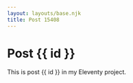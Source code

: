 ```yaml
---
layout: layouts/base.njk
title: Post 15408
---
```


# Post {{ id }}

This is post {{ id }} in my Eleventy project.
